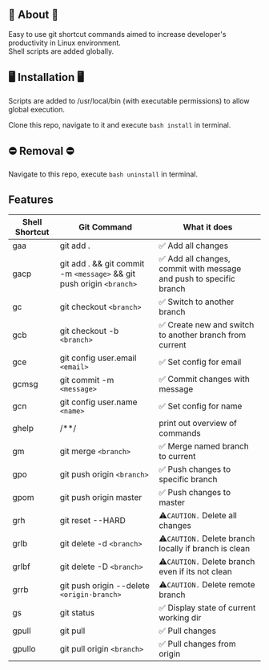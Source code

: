 ## :wave: About :wave:

Easy to use git shortcut commands aimed to increase developer's productivity in Linux environment.  
Shell scripts are added globally.  


## :desktop_computer: Installation :desktop_computer:
  
Scripts are added to /usr/local/bin (with executable permissions) to allow global execution.
  
Clone this repo, navigate to it and execute ``` bash install ``` in terminal.
  
## :no_entry: Removal :no_entry:
 
Navigate to this repo, execute ``` bash uninstall ``` in terminal.
 

## Features

| Shell Shortcut | Git Command | What it does |
| ------ | ------ | ------ |
| gaa | git add . | :white_check_mark: Add all changes |
| gacp | git add . && git commit -m `<message>` && git push origin `<branch>` | :white_check_mark: Add all changes, commit with message and push to specific branch |
| gc | git checkout `<branch>` | :white_check_mark: Switch to another branch |
| gcb | git checkout -b `<branch>` | :white_check_mark: Create new and switch to another branch from current | 
| gce | git config user.email `<email>` | :white_check_mark: Set config for email |
| gcmsg | git commit -m `<message>` | :white_check_mark: Commit changes with message |
| gcn | git config user.name `<name>` | :white_check_mark: Set config for name |
| ghelp | /**/ | print out overview of commands |
| gm | git merge `<branch>` | :white_check_mark: Merge named branch to current |
| gpo | git push origin `<branch>` | :white_check_mark: Push changes to specific branch |
| gpom | git push origin master | :white_check_mark: Push changes to master |
| grh | git reset --HARD | :warning:`CAUTION.` Delete all changes |
| grlb | git delete -d `<branch>` | :warning:`CAUTION.` Delete branch locally if branch is clean |
| grlbf | git delete -D `<branch>` | :warning:`CAUTION.` Delete branch even if its not clean |
| grrb | git push origin --delete `<origin-branch>` | :warning:`CAUTION.` Delete remote branch  |
| gs | git status | :white_check_mark: Display state of current working dir |
| gpull | git pull | :white_check_mark: Pull changes |
| gpullo | git pull origin `<branch>` | :white_check_mark: Pull changes from origin |

  
